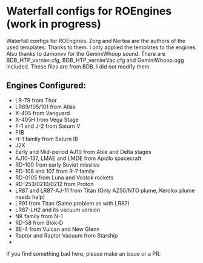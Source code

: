 # Waterfall configs for ROEngines (work in progress)
Waterfall configs for ROEngines.
Zorg and Nertea are the authors of the used templates. Thanks to them. I only applied the templates to the engines. Also thanks to damonvv for the GeminiWhoop sound.
There are BDB_HTP_vernier.cfg, BDB_HTP_vernierVac.cfg and GeminiWhoop.ogg included. These files are from BDB. I did not modify them.

## Engines Configured:
* LR-79 from Thor
* LR89/105/101 from Atlas
* X-405 from Vanguard
* X-405H from Vega Stage
* F-1 and J-2 from Saturn V
* F1B
* H-1 family from Saturn IB
* J2X
* Early and Mid-period AJ10 from Able and Delta stages
* AJ10-137, LMAE and LMDE from Apollo spacecraft
* RD-100 from early Soviet missiles
* RD-108 and 107 from R-7 family
* RD-0105 from Luna and Vostok rockets
* RD-253/0210/0212 from Proton
* LR87 and LR87-AJ-11 from Titan (Only AZ50/NTO plume, Kerolox plume needs help)
* LR91 from Titan (Same problem as with LR87)
* LR87-LH2 and its vacuum version
* NK family from N-1
* RD-58 from Blok-D
* BE-4 from Vulcan and New Glenn
* Raptor and Raptor Vacuum from Starship 
* 

If you find something bad here, please make an issue or a PR.
